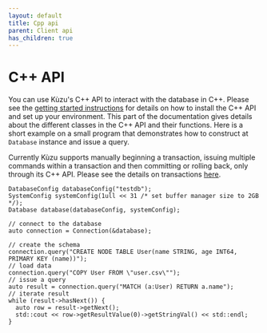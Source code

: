 ```yaml
---
layout: default
title: Cpp api
parent: Client api
has_children: true
---
```


# C++ API
You can use Kùzu's C++ API to interact with the database in C++. Please
see the [getting started instructions](../../getting-started.md#c++-api) for
details on how to install the C++ API and set up your environment. This part
of the documentation gives details about the different classes in the C++
API and their functions. Here is a short example on a small program that
demonstrates how to construct at `Database` instance and issue a query.

Currently Kùzu supports manually beginning a transaction,
issuing multiple commands within a transaction and then committing or rolling
back, only through its C++ API. Please see the details on transactions
[here](../transactions.md).


```
DatabaseConfig databaseConfig("testdb");
SystemConfig systemConfig(1ull << 31 /* set buffer manager size to 2GB */);
Database database(databaseConfig, systemConfig);

// connect to the database
auto connection = Connection(&database);

// create the schema
connection.query("CREATE NODE TABLE User(name STRING, age INT64, PRIMARY KEY (name))");
// load data
connection.query("COPY User FROM \"user.csv\"");
// issue a query
auto result = connection.query("MATCH (a:User) RETURN a.name");
// iterate result
while (result->hasNext()) {
  auto row = result->getNext();
  std::cout << row->getResultValue(0)->getStringVal() << std::endl;
}
```
